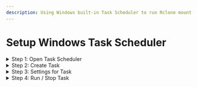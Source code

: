 ```yaml
---
description: Using Windows built-in Task Scheduler to run Rclone mount silently
---
```


# Setup Windows Task Scheduler

<details>

<summary>Step 1: Open Task Scheduler</summary>

Open **Windows Search** _(<mark style="color:purple;">Windows + S</mark>)_\
_Search for:_ <mark style="color:yellow;">`Task Scheduler`</mark>\
![](<../.gitbook/assets/Search for Task Scheduler.png>)

</details>

<details>

<summary>Step 2: Create Task</summary>

1. In <mark style="color:yellow;">**Task Scheduler Library**</mark>, click on <mark style="color:yellow;">**Create Basic Task...**</mark>\
   ![](<../.gitbook/assets/Task Scheduler 2.png>)

<!---->

2. Create task's **Name** and **Description**\
   ![](<../.gitbook/assets/Task Scheduler 3.png>)

<!---->

3. Choose <mark style="color:yellow;">**When the computer starts**</mark>\
   ![](<../.gitbook/assets/Task Scheduler 4.png>)

<!---->

4. Choose <mark style="color:yellow;">**Start a program**</mark>\
   ![](<../.gitbook/assets/Task Scheduler 5.png>)

<!---->

5. Enter your Rclone mount command\
   ![](<../.gitbook/assets/Task Scheduler 6.png>)

<!---->

6. It will ask to move the arg into arguments field, choose <mark style="color:yellow;">**Yes**</mark>\
   ![](<../.gitbook/assets/Task Scheduler 7.png>)

<!---->

7. Click on <mark style="color:yellow;">**Open the Properties diaglog for this task when click Finish**</mark>\
   ![](<../.gitbook/assets/Task Scheduler 8.png>)

</details>

<details>

<summary>Step 3: Settings for Task</summary>

1. Click on <mark style="color:yellow;">**Change User or Group...**</mark>\
   ![](<../.gitbook/assets/Task Scheduler 9.png>)

<!---->

2. Click on <mark style="color:yellow;">**Advanced...**</mark>\
   ![](<../.gitbook/assets/Task Scheduler 10.png>)

<!---->

3. <mark style="color:yellow;">**Find now**</mark>, choose <mark style="color:yellow;">**SYSTEM**</mark>, <mark style="color:yellow;">**OK**</mark> and <mark style="color:yellow;">**OK again**</mark> get to back to Task Properties\
   ![](<../.gitbook/assets/Task Scheduler 11.png>)

<!---->

4. In the **Conditions** tab, untick <mark style="color:yellow;">**Start the task only if the computer is on AC power**</mark>\
   ![](<../.gitbook/assets/Task Scheduler 12.png>)

<!---->

5. You can edit more in **Settings** tab...\
   ![](<../.gitbook/assets/Task Scheduler 13.png>)

</details>

<details>

<summary>Step 4: Run / Stop Task</summary>

* You can run or stop it immediately in **Windows Task Scheduler**\
  ![](<../.gitbook/assets/Task Scheduler manage Task start stop.png>)

<!---->

* Also, you can stop it via **Task Manager**

<!---->

* Every time your computer boots up, it will start Rclone mount before the user logon

</details>
